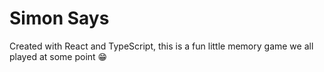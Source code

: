 # Simon Says

Created with React and TypeScript, this is a fun little memory game we all played at some point 😁